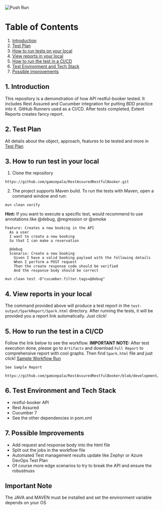 ![Push Run](https://github.com/gamzepala/RestAssuredRestfulBooker/actions/workflows/workflow.yml/badge.svg)

# Table of Contents
1. [Introduction](#1-introduction)
2. [Test Plan](#2-test-plan)
3. [How to run tests on your local](#3-how-to-run-the-tests-on-your-local)
4. [View reports in your local](#4-view-reports-in-your-local)
5. [How to run the test in a CI/CD](#5-how-to-run-the-test-in-a-cicd-github)
6. [Test Environment and Tech Stack](#6-test-environment-and-tech-stack)
7. [Possible improvements](#7-possible-improvements)

## 1. Introduction
This repository is a demonstration of how API restful-booker tested.
It includes Rest Assured and Cucumber integration for putting BDD practice into it.
GitHub Runners used as a CI/CD. After tests completed, Extent Reports creates fancy report. 

## 2. Test Plan
All details about the object, approach, features to be tested and more in [Test Plan](src/test/resources/docs/test_plan.md)

## 3. How to run test in your local
1. Clone the repository
```
https://github.com/gamzepala/RestAssuredRestfulBooker.git
```

2. The project supports Maven build. To run the tests with Maven, open a command window and run:
```
mvn clean verify
```
**Hint:** If you want to execute a specific test, would recommend to use annotations like @debug, @regression or @smoke
```
Feature: Creates a new booking in the API
  As a user
  I want to create a new booking
  So that I can make a reservation
  
  @debug
  Scenario: Create a new booking
    Given I have a valid booking payload with the following details
    When I perform a POST request
    Then the create response code should be verified
    And the response body should be correct
```

```
mvn clean test -D"cucumber.filter.tags=@debug"
```
## 4. View reports in your local
The command provided above will produce a test report in the `test-output/SparkReport/Spark.html` directory.
After running the tests, it will be provided you a report link automatically. Just click!

## 5. How to run the test in a CI/CD
Follow the link below to see the  workflow. **IMPORTANT NOTE:** After test execution done, please go to `Artifacts` and download `Full Report`
to comprehensive report with cool graphs. Then find `Spark.html` file and just click!
<a href="https://github.com/gamzepala/RestAssuredRestfulBooker/actions/runs/4177750258" target="_blank">Sample Workflow Run</a>

`See Sample Report`


```
https://github.com/gamzepala/RestAssuredRestfulBooker/blob/development/.github/workflows/workflow.yml
```

## 6. Test Environment and Tech Stack
* restful-booker API
* Rest Assured
* Cucumber 7
* See the other dependencies in pom.xml

## 7. Possible Improvements
* Add request and response body into the html file
* Split out the jobs in the workflow file
* Automated Test management results update like Zephyr or Azure DevOps Test Plan
* Of course more edge scenarios to try to break the API and ensure the robustnuss

## Important Note
The JAVA and MAVEN must be installed and set the environment variable depends on your OS
